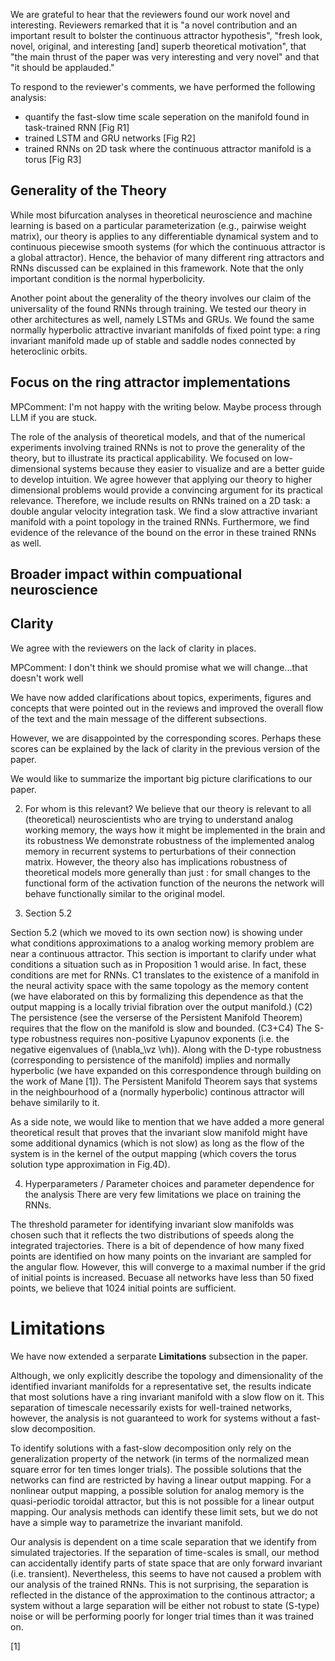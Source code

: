 We are grateful to hear that the reviewers found our work novel and interesting. Reviewers remarked that it is "a novel contribution and an important result to bolster the continuous attractor hypothesis", "fresh look, novel, original, and interesting [and] superb theoretical motivation", that "the main thrust of the paper was very interesting and very novel" and that "it should be applauded."

To respond to the reviewer's comments, we have performed the following analysis:
 - quantify the fast-slow time scale seperation on the manifold found in task-trained RNN [Fig R1]
 - trained LSTM and GRU networks [Fig R2]
 - trained RNNs on 2D task where the continuous attractor manifold is a torus [Fig R3]

## Generality of the Theory

While most bifurcation analyses in theoretical neuroscience and machine learning is based on a particular parameterization (e.g., pairwise weight matrix), our theory is applies to any differentiable dynamical system and to continuous piecewise smooth systems (for which the continuous attractor is a global attractor). Hence, the behavior of many different ring attractors and RNNs discussed can be explained in this framework. Note that the only important condition is the normal hyperbolicity.

Another point about the generality of the theory involves our claim of the universality of the found RNNs through training.
We tested our theory in other architectures as well, namely LSTMs and GRUs.
We found the same normally hyperbolic attractive invariant manifolds of fixed point type: a ring invariant manifold made up of stable and saddle nodes connected by heteroclinic orbits.

## Focus on the ring attractor implementations

MPComment: I'm not happy with the writing below. Maybe process through LLM if you are stuck.

The role of the analysis of theoretical models, and that of the numerical experiments involving trained RNNs is not to prove the generality of the theory, but to illustrate its practical applicability.
We focused on low-dimensional systems because they easier to visualize and are a better guide to develop intuition.
We agree however that applying our theory to higher dimensional problems would provide a convincing argument for its practical relevance.
Therefore, we include results on RNNs trained on a 2D task: a double angular velocity integration task.
We find a slow attractive invariant manifold with a point topology in the trained RNNs.
Furthermore, we find evidence of the relevance of the bound on the error in these trained RNNs as well.

## Broader impact within compuational neuroscience


## Clarity

We agree with the reviewers on the lack of clarity in places.

MPComment: I don't think we should promise what we will change...that doesn't work well

We have now added clarifications about topics, experiments, figures and concepts that were pointed out in the reviews and improved the overall flow of the text and the main message of the different subsections.

However, we are disappointed by the corresponding scores.
Perhaps these scores can be explained by the lack of clarity in the previous version of the paper.


We would like to summarize the important big picture clarifications to our paper.



2. For whom is this relevant? <!--# Discuss contributions and impacts-->
We believe that our theory is relevant to all (theoretical) neuroscientists who are trying to understand analog working memory, the ways how it might be implemented in the brain and its robustness
We demonstrate robustness of the implemented analog memory in recurrent systems to perturbations of their connection matrix.
However, the theory also has implications robustness of theoretical models more generally than just : for small changes to the functional form of the activation function of the neurons the network will behave functionally similar to the original model.


3. Section 5.2

Section 5.2 (which we moved to its own section now) is showing under what conditions approximations to a analog working memory problem are near a continuous attractor. 
This section is important to clarify under what conditions a situation such as in Proposition 1 would arise. 
In fact, these conditions are met for RNNs.
C1 translates to the existence of a manifold in the neural activity space with the same topology as the memory content (we have elaborated on this by formalizing this dependence as that the output mapping is a locally trivial fibration over the output manifold.)
(C2) The persistence (see the verserse of the Persistent Manifold Theorem) requires that the flow on the manifold is slow and bounded.
(C3+C4) The S-type robustness requires non-positive Lyapunov exponents (i.e. the negative eigenvalues of \(\nabla_\vz \vh\)).
Along with the D-type robustness (corresponding to persistence of the manifold) implies and normally hyperbolic (we have expanded on this correspondence through building on the work of Mane [1]).
The Persistent Manifold Theorem says that systems in the neighbourhood of a (normally hyperbolic) continous attractor will behave similarily to it.

As a side note, we would like to mention that we have  added a more general theoretical result that proves that the invariant slow manifold might have some additional dynamics (which is not slow) as long as the flow of the system is in the kernel of the output mapping  (which covers the torus solution type approximation in Fig.4D).





4. Hyperparameters / Parameter choices and parameter dependence for the analysis
There are very few limitations we place on training the RNNs.


The threshold parameter for identifying invariant slow manifolds was chosen such that it reflects the two distributions of speeds along the integrated trajectories.
There is a bit of dependence of how many fixed points are identified on how many points on the invariant are sampled for the angular flow.
However, this will converge to a maximal number if the grid of initial points is increased.
Becuase all networks have less than 50 fixed points, we believe that 1024 initial points are sufficient.






# Limitations

We have now extended a serparate **Limitations** subsection in the paper.


Although, we only explicitly describe the topology and dimensionality of the identified invariant manifolds for a representative set, the results indicate that most solutions have a ring invariant manifold with a slow flow on it.
This separation of timescale necessarily exists for well-trained networks, however, the analysis is not guaranteed to work for systems without a fast-slow decomposition.

To identify solutions with a fast-slow decomposition only rely on the generalization property of the network (in terms of the normalized mean square error for ten times longer trials).
The possible solutions that the networks can find are restricted by having a linear output mapping.
For a nonlinear output mapping, a possible solution for analog memory is the quasi-periodic toroidal attractor, but this is not possible for a linear output mapping.
Our analysis methods can identify these limit sets, but we do not have a simple way to parametrize the invariant manifold.

Our analysis is dependent on a time scale separation that we identify from simulated trajectories.
If the separation of time-scales is small, our method can accidentally identify parts of state space that are only forward invariant (i.e. transient).
Nevertheless, this seems to have not caused a problem with our analysis of the trained RNNs.
This is not surprising, the separation is reflected in the distance of the approximation to the continous attractor; a system without a large separation will be either not robust to state (S-type) noise or will be performing poorly for longer trial times than it was trained on.



[1]